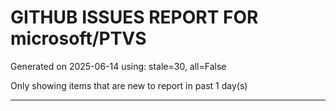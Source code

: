 
# GITHUB ISSUES REPORT FOR microsoft/PTVS


Generated on 2025-06-14 using: stale=30, all=False


Only showing items that are new to report in past 1 day(s)


---




















